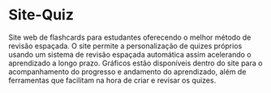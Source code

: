 # Site-Quiz
Site web de flashcards para estudantes oferecendo o melhor método de revisão espaçada. O site permite a personalização de quizes próprios usando um sistema de revisão espaçada automática assim acelerando o aprendizado a longo prazo. Gráficos estão disponíveis dentro do site para o acompanhamento do progresso e andamento do aprendizado, além de ferramentas que facilitam na hora de criar e revisar os quizes.
